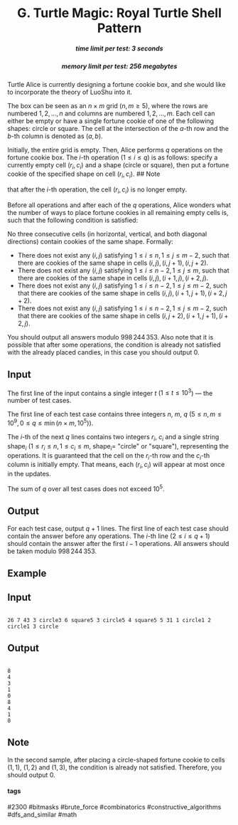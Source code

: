 <h1 style='text-align: center;'> G. Turtle Magic: Royal Turtle Shell Pattern</h1>

<h5 style='text-align: center;'>time limit per test: 3 seconds</h5>
<h5 style='text-align: center;'>memory limit per test: 256 megabytes</h5>

Turtle Alice is currently designing a fortune cookie box, and she would like to incorporate the theory of LuoShu into it.

The box can be seen as an $n \times m$ grid ($n, m \ge 5$), where the rows are numbered $1, 2, \dots, n$ and columns are numbered $1, 2, \dots, m$. Each cell can either be empty or have a single fortune cookie of one of the following shapes: circle or square. The cell at the intersection of the $a$-th row and the $b$-th column is denoted as $(a, b)$.

Initially, the entire grid is empty. Then, Alice performs $q$ operations on the fortune cookie box. The $i$-th operation ($1 \le i \le q$) is as follows: specify a currently empty cell $(r_i,c_i)$ and a shape (circle or square), then put a fortune cookie of the specified shape on cell $(r_i,c_i)$. ## Note

 that after the $i$-th operation, the cell $(r_i,c_i)$ is no longer empty.

Before all operations and after each of the $q$ operations, Alice wonders what the number of ways to place fortune cookies in all remaining empty cells is, such that the following condition is satisfied:

No three consecutive cells (in horizontal, vertical, and both diagonal directions) contain cookies of the same shape. Formally:

* There does not exist any $(i,j)$ satisfying $1 \le i \le n, 1 \le j \le m-2$, such that there are cookies of the same shape in cells $(i,j), (i,j+1), (i,j+2)$.
* There does not exist any $(i,j)$ satisfying $1 \le i \le n-2, 1 \le j \le m$, such that there are cookies of the same shape in cells $(i,j), (i+1,j), (i+2,j)$.
* There does not exist any $(i,j)$ satisfying $1 \le i \le n-2, 1 \le j \le m-2$, such that there are cookies of the same shape in cells $(i,j), (i+1,j+1), (i+2,j+2)$.
* There does not exist any $(i,j)$ satisfying $1 \le i \le n-2, 1 \le j \le m-2$, such that there are cookies of the same shape in cells $(i,j+2), (i+1,j+1), (i+2,j)$.

You should output all answers modulo $998\,244\,353$. Also note that it is possible that after some operations, the condition is already not satisfied with the already placed candies, in this case you should output $0$.

## Input

The first line of the input contains a single integer $t$ ($1 \le t \le 10^3$) — the number of test cases.

The first line of each test case contains three integers $n$, $m$, $q$ ($5 \le n, m \le 10^9, 0 \le q \le \min(n \times m, 10^5)$).

The $i$-th of the next $q$ lines contains two integers $r_i$, $c_i$ and a single string $\text{shape}_i$ ($1 \le r_i \le n, 1 \le c_i \le m$, $\text{shape}_i=$ "circle" or "square"), representing the operations. It is guaranteed that the cell on the $r_i$-th row and the $c_i$-th column is initially empty. That means, each $(r_i,c_i)$ will appear at most once in the updates.

The sum of $q$ over all test cases does not exceed $10^5$.

## Output

For each test case, output $q+1$ lines. The first line of each test case should contain the answer before any operations. The $i$-th line ($2 \le i \le q+1$) should contain the answer after the first $i-1$ operations. All answers should be taken modulo $998\,244\,353$.

## Example

## Input


```

26 7 43 3 circle3 6 square5 3 circle5 4 square5 5 31 1 circle1 2 circle1 3 circle
```
## Output


```

8
4
3
1
0
8
4
1
0

```
## Note

In the second sample, after placing a circle-shaped fortune cookie to cells $(1,1)$, $(1,2)$ and $(1,3)$, the condition is already not satisfied. Therefore, you should output $0$.



#### tags 

#2300 #bitmasks #brute_force #combinatorics #constructive_algorithms #dfs_and_similar #math 